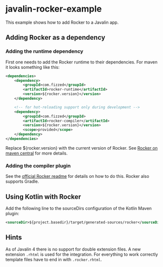 javalin-rocker-example
======================

This example shows how to add Rocker to a Javalin app.

Adding Rocker as a dependency
-----------------------------

### Adding the runtime dependency

First one needs to add the Rocker runtime to their dependencies.
For maven it looks something like this:

```xml
<dependencies>
    <dependency>
        <groupId>com.fizzed</groupId>
        <artifactId>rocker-runtime</artifactId>
        <version>${rocker.version}</version>
    </dependency>

    <!-- for hot-reloading support only during development -->
    <dependency>
        <groupId>com.fizzed</groupId>
        <artifactId>rocker-compiler</artifactId>
        <version>${rocker.version}</version>
        <scope>provided</scope>
    </dependency>
</dependencies>
```

Replace ${rocker.version} with the current version of Rocker.
See [Rocker on maven central](https://mvnrepository.com/artifact/com.fizzed/rocker-runtime) for more details.

### Adding the compiler plugin

See the [official Rocker readme](https://github.com/fizzed/rocker#integrate-parsergenerator-in-build-tool) for details on how to do this.
Rocker also supports Gradle.

Using Kotlin with Rocker
------------------------

Add the following line to the sourceDirs configuration of the
Kotlin Maven plugin:

```xml
<sourceDir>${project.basedir}/target/generated-sources/rocker</sourceDir>
```

Hints
-----

As of Javalin 4 there is no support for double extension files. A new extension `.rhtml` is used for the integration.
For everything to work correctly template files have to end in with `.rocker.rhtml`.
